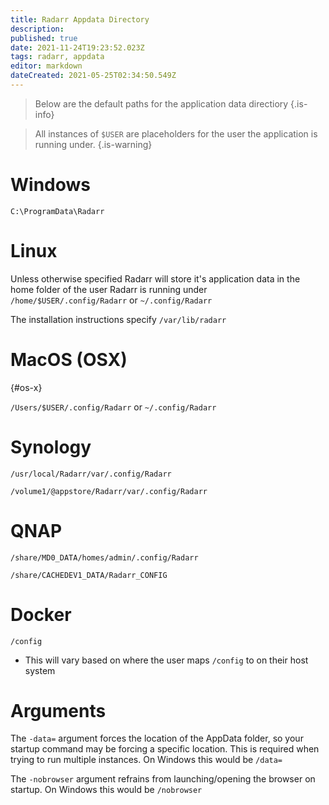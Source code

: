 ```yaml
---
title: Radarr Appdata Directory
description: 
published: true
date: 2021-11-24T19:23:52.023Z
tags: radarr, appdata
editor: markdown
dateCreated: 2021-05-25T02:34:50.549Z
---
```


> Below are the default paths for the application data directiory {.is-info}

> All instances of `$USER` are placeholders for the user the application is running under. {.is-warning}

# Windows

`C:\ProgramData\Radarr`

# Linux

Unless otherwise specified Radarr will store it's application data in the home folder of the user Radarr is running under `/home/$USER/.config/Radarr` or `~/.config/Radarr`

The installation instructions specify `/var/lib/radarr`

# MacOS (OSX)

{#os-x}

`/Users/$USER/.config/Radarr` or `~/.config/Radarr`

# Synology

`/usr/local/Radarr/var/.config/Radarr`

`/volume1/@appstore/Radarr/var/.config/Radarr`

# QNAP

`/share/MD0_DATA/homes/admin/.config/Radarr`

`/share/CACHEDEV1_DATA/Radarr_CONFIG`

# Docker

`/config`

- This will vary based on where the user maps `/config` to on their host system

# Arguments

The `-data=` argument forces the location of the AppData folder, so your startup command may be forcing a specific location. This is required when trying to run multiple instances. On Windows this would be `/data=`

The `-nobrowser` argument refrains from launching/opening the browser on startup. On Windows this would be `/nobrowser`

